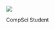 ![](https://images-wixmp-ed30a86b8c4ca887773594c2.wixmp.com/f/dce29357-31f7-4a01-a737-23e473625162/d49462h-cad148b2-cc15-41dc-88bd-a0121705ae57.gif?token=eyJ0eXAiOiJKV1QiLCJhbGciOiJIUzI1NiJ9.eyJzdWIiOiJ1cm46YXBwOjdlMGQxODg5ODIyNjQzNzNhNWYwZDQxNWVhMGQyNmUwIiwiaXNzIjoidXJuOmFwcDo3ZTBkMTg4OTgyMjY0MzczYTVmMGQ0MTVlYTBkMjZlMCIsIm9iaiI6W1t7InBhdGgiOiJcL2ZcL2RjZTI5MzU3LTMxZjctNGEwMS1hNzM3LTIzZTQ3MzYyNTE2MlwvZDQ5NDYyaC1jYWQxNDhiMi1jYzE1LTQxZGMtODhiZC1hMDEyMTcwNWFlNTcuZ2lmIn1dXSwiYXVkIjpbInVybjpzZXJ2aWNlOmZpbGUuZG93bmxvYWQiXX0.p3uszvKRYaQepDc1zptYWz8lNSBQtZZ3x_6rWas-wXY)

CompSci Student
